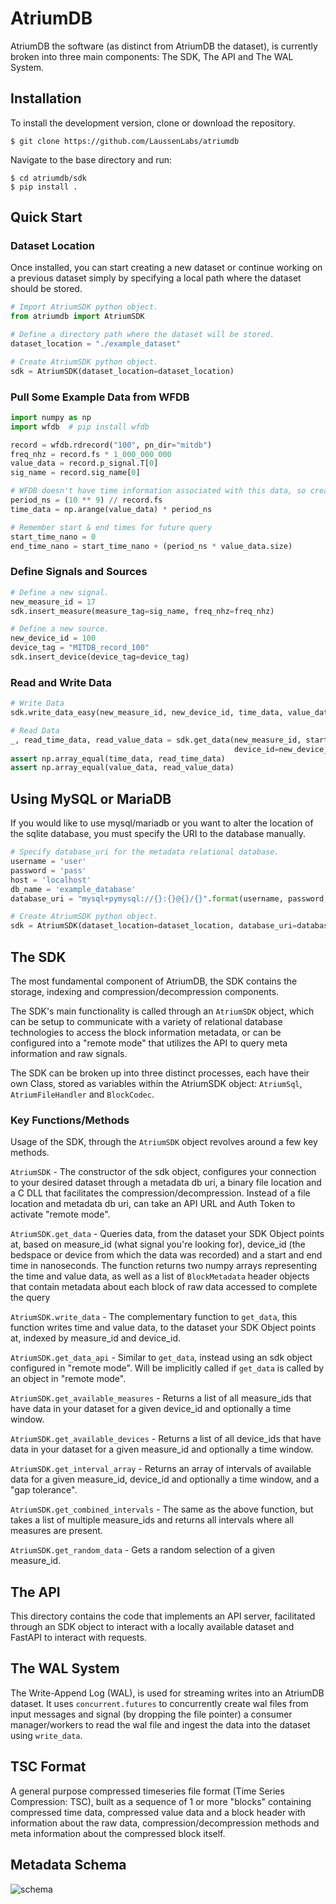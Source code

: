 # AtriumDB

AtriumDB the software (as distinct from AtriumDB the dataset), is currently broken into three main components: The SDK, The API and The WAL System.

## Installation

To install the development version, clone or download the repository.

```
$ git clone https://github.com/LaussenLabs/atriumdb
```

Navigate to the base directory and run:

```
$ cd atriumdb/sdk
$ pip install .
```
    
## Quick Start

### Dataset Location

Once installed, you can start creating a new dataset or continue working on a previous dataset simply by specifying a local path where the dataset should be stored.

```python
# Import AtriumSDK python object.
from atriumdb import AtriumSDK

# Define a directory path where the dataset will be stored.
dataset_location = "./example_dataset"

# Create AtriumSDK python object.
sdk = AtriumSDK(dataset_location=dataset_location)
```

### Pull Some Example Data from WFDB

```python
import numpy as np
import wfdb  # pip install wfdb

record = wfdb.rdrecord("100", pn_dir="mitdb")
freq_nhz = record.fs * 1_000_000_000
value_data = record.p_signal.T[0]
sig_name = record.sig_name[0]

# WFDB doesn't have time information associated with this data, so create some.
period_ns = (10 ** 9) // record.fs
time_data = np.arange(value_data) * period_ns

# Remember start & end times for future query
start_time_nano = 0
end_time_nano = start_time_nano + (period_ns * value_data.size)
```

### Define Signals and Sources

```python
# Define a new signal.
new_measure_id = 17
sdk.insert_measure(measure_tag=sig_name, freq_nhz=freq_nhz)

# Define a new source.
new_device_id = 100
device_tag = "MITDB_record_100"
sdk.insert_device(device_tag=device_tag)
```

### Read and Write Data

```python
# Write Data
sdk.write_data_easy(new_measure_id, new_device_id, time_data, value_data, freq_nhz)

# Read Data
_, read_time_data, read_value_data = sdk.get_data(new_measure_id, start_time_nano, end_time_nano,
                                                  device_id=new_device_id)
assert np.array_equal(time_data, read_time_data)
assert np.array_equal(value_data, read_value_data)
```

## Using MySQL or MariaDB
    
If you would like to use mysql/mariadb or you want to alter the location of the sqlite database, you must specify the URI to the database manually.

```python
# Specify database_uri for the metadata relational database.
username = 'user'
password = 'pass'
host = 'localhost'
db_name = 'example_database'
database_uri = "mysql+pymysql://{}:{}@{}/{}".format(username, password, host, db_name)

# Create AtriumSDK python object.
sdk = AtriumSDK(dataset_location=dataset_location, database_uri=database_uri)
```

## The SDK

The most fundamental component of AtriumDB, the SDK contains the storage, indexing and compression/decompression components.

The SDK's main functionality is called through an `AtriumSDK` object, which can be setup to communicate with a variety of relational database technologies to access the block information metadata, or can be configured into a "remote mode" that utilizes the API to query meta information and raw signals.

The SDK can be broken up into three distinct processes, each have their own Class, stored as variables within the AtriumSDK object: `AtriumSql`, `AtriumFileHandler` and `BlockCodec`.

### Key Functions/Methods

Usage of the SDK, through the `AtriumSDK` object revolves around a few key methods.

`AtriumSDK` - The constructor of the sdk object, configures your connection to your desired dataset through a metadata db uri, a binary file location and a C DLL that facilitates the compression/decompression. Instead of a file location and metadata db uri, can take an API URL and Auth Token to activate "remote mode".

`AtriumSDK.get_data` - Queries data, from the dataset your SDK Object points at, based on measure_id (what signal you're looking for), device_id (the bedspace or device from which the data was recorded) and a start and end time in nanoseconds. The function returns two numpy arrays representing the time and value data, as well as a list of `BlockMetadata` header objects that contain metadata about each block of raw data accessed to complete the query

`AtriumSDK.write_data` - The complementary function to `get_data`, this function writes time and value data, to the dataset your SDK Object points at, indexed by measure_id and device_id.

`AtriumSDK.get_data_api` - Similar to `get_data`, instead using an sdk object configured in "remote mode". Will be implicitly called if `get_data` is called by an object in "remote mode".

`AtriumSDK.get_available_measures` - Returns a list of all measure_ids that have data in your dataset for a given device_id and optionally a time window.

`AtriumSDK.get_available_devices` - Returns a list of all device_ids that have data in your dataset for a given measure_id and optionally a time window.

`AtriumSDK.get_interval_array` - Returns an array of intervals of available data for a given measure_id, device_id and optionally a time window, and a "gap tolerance".

`AtriumSDK.get_combined_intervals` - The same as the above function, but takes a list of multiple measure_ids and returns all intervals where all measures are present.

`AtriumSDK.get_random_data` - Gets a random selection of a given measure_id.

## The API

This directory contains the code that implements an API server, facilitated through an SDK object to interact with a locally available dataset and FastAPI to interact with requests.

## The WAL System

The Write-Append Log (WAL), is used for streaming writes into an AtriumDB dataset. It uses `concurrent.futures` to concurrently create wal files from input messages and signal (by dropping the file pointer) a consumer manager/workers to read the wal file and ingest the data into the dataset using `write_data`.

## TSC Format

A general purpose compressed timeseries file format (Time Series Compression: TSC), built as a sequence of 1 or more "blocks" containing compressed time data, compressed value data and a block header with information about the raw data, compression/decompression methods and meta information about the compressed block itself.

## Metadata Schema

![schema](docs/SDK_Schema.png)

